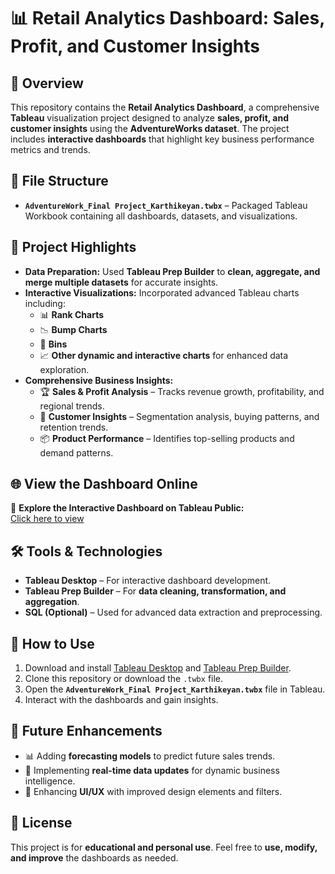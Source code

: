 # 📊 Retail Analytics Dashboard: Sales, Profit, and Customer Insights

## 📝 Overview
This repository contains the **Retail Analytics Dashboard**, a comprehensive **Tableau** visualization project designed to analyze **sales, profit, and customer insights** using the **AdventureWorks dataset**. The project includes **interactive dashboards** that highlight key business performance metrics and trends.

## 📂 File Structure
- **`AdventureWork_Final Project_Karthikeyan.twbx`** – Packaged Tableau Workbook containing all dashboards, datasets, and visualizations.

## 🚀 Project Highlights
- **Data Preparation:** Used **Tableau Prep Builder** to **clean, aggregate, and merge multiple datasets** for accurate insights.
- **Interactive Visualizations:** Incorporated advanced Tableau charts including:
  - 📊 **Rank Charts**
  - 📉 **Bump Charts**
  - 📌 **Bins**
  - 📈 **Other dynamic and interactive charts** for enhanced data exploration.
- **Comprehensive Business Insights:**
  - 🏆 **Sales & Profit Analysis** – Tracks revenue growth, profitability, and regional trends.
  - 👥 **Customer Insights** – Segmentation analysis, buying patterns, and retention trends.
  - 📦 **Product Performance** – Identifies top-selling products and demand patterns.

## 🌐 View the Dashboard Online
🔗 **Explore the Interactive Dashboard on Tableau Public:**  
[Click here to view](https://public.tableau.com/views/AdventureWork_FinalProject_Karthikeyan/CustomerAnalysis?:language=en-US&:sid=&:redirect=auth&:display_count=n&:origin=viz_share_link)

## 🛠 Tools & Technologies
- **Tableau Desktop** – For interactive dashboard development.
- **Tableau Prep Builder** – For **data cleaning, transformation, and aggregation**.
- **SQL (Optional)** – Used for advanced data extraction and preprocessing.

## 📌 How to Use
1. Download and install [Tableau Desktop](https://www.tableau.com/products/desktop) and [Tableau Prep Builder](https://www.tableau.com/products/prep).
2. Clone this repository or download the `.twbx` file.
3. Open the **`AdventureWork_Final Project_Karthikeyan.twbx`** file in Tableau.
4. Interact with the dashboards and gain insights.

## 🎯 Future Enhancements
- 📊 Adding **forecasting models** to predict future sales trends.
- 🔄 Implementing **real-time data updates** for dynamic business intelligence.
- 🎨 Enhancing **UI/UX** with improved design elements and filters.

## 📜 License
This project is for **educational and personal use**. Feel free to **use, modify, and improve** the dashboards as needed.

